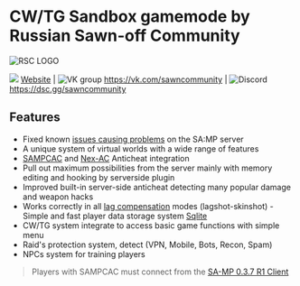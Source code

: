 # CW/TG Sandbox gamemode by Russian Sawn-off Community

![RSC LOGO](https://sun9-59.userapi.com/c855136/v855136859/fb985/s1Z4lE7Dk7A.jpg)
 
![](https://icons.iconarchive.com/icons/icons8/windows-8/24/Healthcare-Groups-icon.png)
[Website](https://sturmstaffel.ru) |
![VK group](https://icons.iconarchive.com/icons/limav/flat-gradient-social/24/Vk-icon.png)  https://vk.com/sawncommunity | 
![Discord](https://icons.iconarchive.com/icons/papirus-team/papirus-apps/24/discord-icon.png) https://dsc.gg/sawncommunity  

## Features
- Fixed known [issues causing problems](https://team.sa-mp.com/wiki/Bugs.html) on the SA:MP server 
- A unique system of virtual worlds with a wide range of features
- [SAMPCAC](https://github.com/ins1x/sampcac-docs/) and [Nex-AC](https://github.com/NexiusTailer/Nex-AC) Anticheat integration  
- Pull out maximum possibilities from the server mainly with memory editing and hooking by serverside plugin  
- Improved built-in server-side anticheat detecting many popular damage and weapon hacks  
- Works correctly in all [lag compensation](https://open.mp/docs/server/LagCompensation) modes (lagshot-skinshot)  - Simple and fast player data storage system [Sqlite](https://sampwiki.blast.hk/wiki/Category:SQLite)  
- CW/TG system integrate to access basic game functions with simple menu    
- Raid's protection system, detect (VPN, Mobile, Bots, Recon, Spam)    
- NPCs system for training players    

> Players with SAMPCAC must connect from the [SA-MP 0.3.7 R1 Client](https://github.com/ins1x/sampcac-docs/raw/main/client/sa-mp-0.3.7-install.exe)